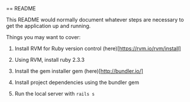== README

This README would normally document whatever steps are necessary to get the
application up and running.

Things you may want to cover:

1. Install RVM for Ruby version control (here)[https://rvm.io/rvm/install]

2. Using RVM, install ruby 2.3.3

3. Install the gem installer gem (here)[http://bundler.io/]

4. Install project dependencies using the bundler gem

5. Run the local server with `rails s`
